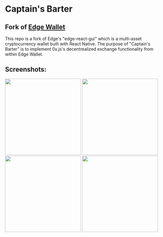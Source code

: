 # Captain's Barter
## Fork of [Edge Wallet](https://github.com/EdgeApp/edge-react-gui)

This repo is a fork of Edge's "edge-react-gui" which is a multi-asset cryptocurrency wallet built with React Native. The purpose of "Captain's Barter" is to implement 0x.js's decentrealized exchange functionality from within Edge Wallet.

## Screenshots:
<img src="https://imgur.com/6y6NvOJ.png" width="250" />
<img src="https://imgur.com/79Ox3wC.png" width="250" />
<img src="https://imgur.com/nbixqZP.png" width="250" />
<img src="https://imgur.com/bIHvUYt.png" width="250" />
